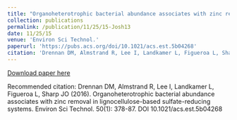 ```yaml
---
title: "Organoheterotrophic bacterial abundance associates with zinc removal in lignocellulose-based sulfate-reducing systems"
collection: publications
permalink: /publication/11/25/15-Josh13
date: 11/25/15
venue: 'Environ Sci Technol.'
paperurl: 'https://pubs.acs.org/doi/10.1021/acs.est.5b04268'
citation: 'Drennan DM, Almstrand R, Lee I, Landkamer L, Figueroa L, Sharp JO (2016). Organoheterotrophic bacterial abundance associates with zinc removal in lignocellulose-based sulfate-reducing systems. Environ Sci Technol. 50(1): 378-87. DOI 10.1021/acs.est.5b04268'
---
```


<a href='https://pubs.acs.org/doi/10.1021/acs.est.5b04268'>Download paper here</a>

Recommended citation: Drennan DM, Almstrand R, Lee I, Landkamer L, Figueroa L, Sharp JO (2016). Organoheterotrophic bacterial abundance associates with zinc removal in lignocellulose-based sulfate-reducing systems. Environ Sci Technol. 50(1): 378-87. DOI 10.1021/acs.est.5b04268